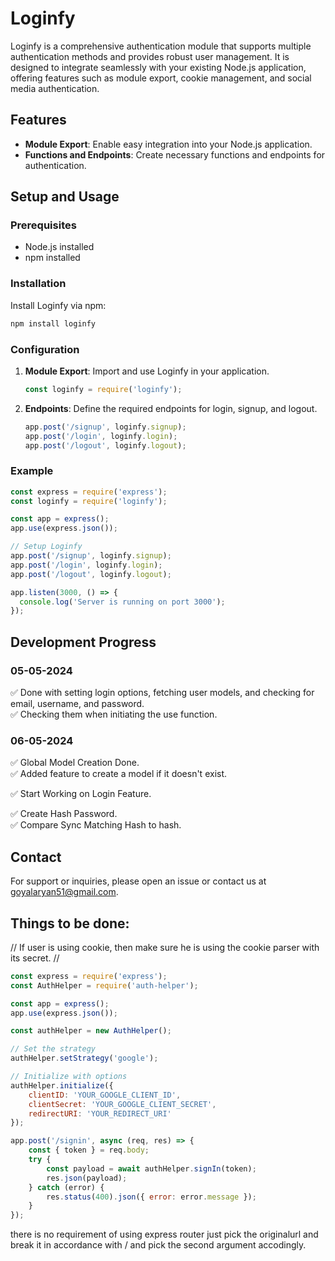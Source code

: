 # Loginfy

Loginfy is a comprehensive authentication module that supports multiple authentication methods and provides robust user management. It is designed to integrate seamlessly with your existing Node.js application, offering features such as module export, cookie management, and social media authentication.

## Features

- **Module Export**: Enable easy integration into your Node.js application.
- **Functions and Endpoints**: Create necessary functions and endpoints for authentication.
<!-- - **Cookie Checker**: Validate cookies and ensure proper request handling.
- **Google Auth Enabler**: Support for Google authentication.
- **Discord Auth Enabler**: Support for Discord authentication.
- **Twitter Auth Enabler**: Support for Twitter authentication. -->

## Setup and Usage

### Prerequisites

- Node.js installed
- npm installed

### Installation

Install Loginfy via npm:

```bash
npm install loginfy
```

### Configuration

1. **Module Export**: Import and use Loginfy in your application.

    ```javascript
    const loginfy = require('loginfy');
    ```

2. **Endpoints**: Define the required endpoints for login, signup, and logout.

    ```javascript
    app.post('/signup', loginfy.signup);
    app.post('/login', loginfy.login);
    app.post('/logout', loginfy.logout);
    ```
<!-- ### Functions

- **createHashPassword**: Create a hashed password.

    ```javascript
    const hashedPassword = loginfy.createHashPassword(password);
    ```

- **compareHashPassword**: Compare a password with a hashed password.

    ```javascript
    const isMatch = loginfy.compareHashPassword(password, hashedPassword);
    ``` -->

### Example

```javascript
const express = require('express');
const loginfy = require('loginfy');

const app = express();
app.use(express.json());

// Setup Loginfy
app.post('/signup', loginfy.signup);
app.post('/login', loginfy.login);
app.post('/logout', loginfy.logout);

app.listen(3000, () => {
  console.log('Server is running on port 3000');
});
```

## Development Progress

### 05-05-2024

✅ Done with setting login options, fetching user models, and checking for email, username, and password.  
✅ Checking them when initiating the use function.

### 06-05-2024

✅ Global Model Creation Done.  
✅ Added feature to create a model if it doesn't exist.  

✅ Start Working on Login Feature.  

✅ Create Hash Password.  
✅ Compare Sync Matching Hash to hash.

<!-- ## License

This project is licensed under the MIT License. See the [LICENSE](LICENSE) file for details. -->
<!-- 
## Contributing

Contributions are welcome! Please read the [CONTRIBUTING](CONTRIBUTING.md) guidelines for more information. -->

## Contact

For support or inquiries, please open an issue or contact us at goyalaryan51@gmail.com.





## Things to be done: 

// If user is using cookie, then make sure he is using the cookie parser with its secret. 
// 
```js
const express = require('express');
const AuthHelper = require('auth-helper');

const app = express();
app.use(express.json());

const authHelper = new AuthHelper();

// Set the strategy
authHelper.setStrategy('google');

// Initialize with options
authHelper.initialize({
    clientID: 'YOUR_GOOGLE_CLIENT_ID',  
    clientSecret: 'YOUR_GOOGLE_CLIENT_SECRET',
    redirectURI: 'YOUR_REDIRECT_URI'
});

app.post('/signin', async (req, res) => {
    const { token } = req.body;
    try {
        const payload = await authHelper.signIn(token);
        res.json(payload);
    } catch (error) {
        res.status(400).json({ error: error.message });
    }
});

```

there is no requirement of using express router just pick the originalurl and break it in accordance with / and pick the second argument accodingly.